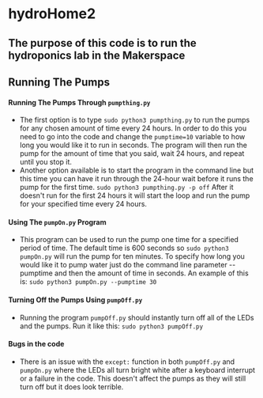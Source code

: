 # hydroHome2
## The purpose of this code is to run the hydroponics lab in the Makerspace
## Running The Pumps
#### Running The Pumps Through `pumpthing.py`
* The first option is to type `sudo python3 pumpthing.py` to run the pumps for any chosen amount of time every 24 hours. In order to do this you need to go into the code and change the `pumptime=10` variable to how long you would like it to run in seconds. The program will then run the pump for the amount of time that you said, wait 24 hours, and repeat until you stop it.
* Another option available is to start the program in the command line but this time you can have it run through the 24-hour wait before it runs the pump for the first time. `sudo python3 pumpthing.py -p off` After it doesn't run for the first 24 hours it will start the loop and run the pump for your specified time every 24 hours.
#### Using The `pumpOn.py` Program
* This program can be used to run the pump one time for a specified period of time. The default time is 600 seconds so `sudo python3 pumpOn.py` will run the pump for ten minutes. To specify how long you would like it to pump water just do the command line parameter --pumptime and then the amount of time in seconds. An example of this is: `sudo python3 pumpOn.py --pumptime 30`
#### Turning Off the Pumps Using `pumpOff.py`
* Running the program `pumpOff.py` should instantly turn off all of the LEDs and the pumps. Run it like this: `sudo python3 pumpOff.py`
#### Bugs in the code
* There is an issue with the `except:` function in both `pumpOff.py` and `pumpOn.py` where the LEDs all turn bright white after a keyboard interrupt or a failure in the code. This doesn't affect the pumps as they will still turn off but it does look terrible.
